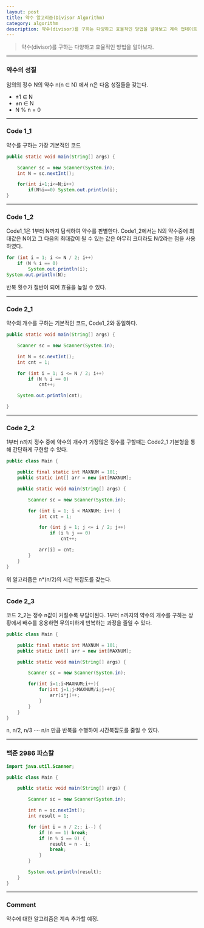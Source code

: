 ```yaml
---
layout: post
title: 약수 알고리즘(Divisor Algorithm)
category: algorithm
description: 약수(divisor)를 구하는 다양하고 효율적인 방법을 알아보고 계속 업데이트 하자.
---
```


> 약수(divisor)를 구하는 다양하고 효율적인 방법을 알아보자.

<!--description-->

-----------------------

### 약수의 성질

임의의 정수 N의 약수 n(n ∈ N) 에서 n은 다음 성질들을 갖는다.
- ±1 ∈ N
- ±n ∈ N
- N % n = 0




-----------------------

### Code 1_1

약수를 구하는 가장 기본적인 코드
```java
public static void main(String[] args) {

	Scanner sc = new Scanner(System.in);
	int N = sc.nextInt();

	for(int i=1;i<=N;i++)
		if(N%i==0) System.out.println(i);
}
```


-----------------------

### Code 1_2

Code1_1은 1부터 N까지 탐색하여 약수를 판별한다. Code1_2에서는 N의 약수중에 최대값은 N이고 그 다음의 최대값이 될 수 있는 값은 아무리 크더라도 N/2라는 점을 사용하였다.

```java
for (int i = 1; i <= N / 2; i++)
	if (N % i == 0)
		System.out.println(i);
System.out.println(N);
```
반복 횟수가 절반이 되어 효율을 높일 수 있다.



-----------------------

### Code 2_1

약수의 개수를 구하는 기본적인 코드, Code1_2와 동일하다.

```java
public static void main(String[] args) {

	Scanner sc = new Scanner(System.in);

	int N = sc.nextInt();
	int cnt = 1;

	for (int i = 1; i <= N / 2; i++)
		if (N % i == 0)
			cnt++;

	System.out.println(cnt);

}
```



-----------------------

### Code 2_2

1부터 n까지 정수 중에 약수의 개수가 가장많은 정수를 구할때는 Code2_1 기본형을 통해 간단하게 구현할 수 있다.
```java
public class Main {

	public final static int MAXNUM = 101;
	public static int[] arr = new int[MAXNUM];

	public static void main(String[] args) {

		Scanner sc = new Scanner(System.in);

		for (int i = 1; i < MAXNUM; i++) {
			int cnt = 1;

			for (int j = 1; j <= i / 2; j++)
				if (i % j == 0)
					cnt++;

			arr[i] = cnt;
		}
	}
}
```
위 알고리즘은 n*(n/2)의 시간 복잡도를 갖는다.




-----------------------

### Code 2_3

코드 2_2는 정수 n값이 커질수록 부담이된다. 1부터 n까지의 약수의 개수를 구하는 상황에서 배수를 응용하면 무의미하게 반복하는 과정을 줄일 수 있다.
```java
public class Main {

	public final static int MAXNUM = 101;
	public static int[] arr = new int[MAXNUM];

	public static void main(String[] args) {

		Scanner sc = new Scanner(System.in);

		for(int i=1;i<MAXNUM;i++){
			for(int j=1;j<MAXNUM/i;j++){
				arr[i*j]++;
			}
		}
	}
}
```
n, n/2, n/3 ···· n/n 만큼 반복을 수행하여 시간복잡도를 줄일 수 있다.



-----------------------

### 백준 2986 파스칼

```java
import java.util.Scanner;

public class Main {

	public static void main(String[] args) {

		Scanner sc = new Scanner(System.in);

		int n = sc.nextInt();
		int result = 1;

		for (int i = n / 2;; i--) {
			if (n == 1) break;
			if (n % i == 0) {
				result = n - i;
				break;
			}
		}

		System.out.println(result);
	}
}
```



-----------------------

### Comment

약수에 대한 알고리즘은 계속 추가할 예정.